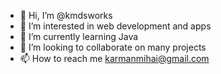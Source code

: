 - 👋 Hi, I’m @kmdsworks
- 👀 I’m interested in web development and apps
- 🌱 I’m currently learning Java
- 💞️ I’m looking to collaborate on many projects
- 📫 How to reach me karmanmihai@gmail.com

<!---
kmdsworks/kmdsworks is a ✨ special ✨ repository because its `README.md` (this file) appears on your GitHub profile.
You can click the Preview link to take a look at your changes.
--->
